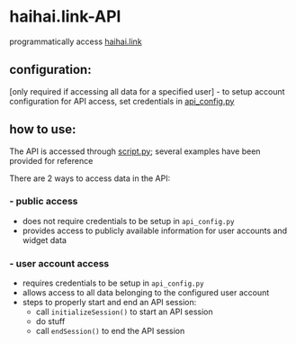 # haihai.link-API
programmatically access [haihai.link](https://haihai.link)

## configuration:
[only required if accessing all data for a specified user] - to setup account configuration for API access, set credentials in [api_config.py](https://github.com/senaonp/haihai.link-API/blob/main/api_config.py#L3-L4)

## how to use:

The API is accessed through [script.py](https://github.com/senaonp/haihai.link-API/blob/main/script.py); several examples have been provided for reference

There are 2 ways to access data in the API:
### - public access
  - does not require credentials to be setup in `api_config.py`
  - provides access to publicly available information for user accounts and widget data
### - user account access
  - requires credentials to be setup in `api_config.py`
  - allows access to all data belonging to the configured user account
  - steps to properly start and end an API session:
    - call `initializeSession()` to start an API session
    - do stuff
    - call `endSession()` to end the API session
